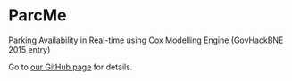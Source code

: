 # ParcMe
Parking Availability in Real-time using Cox Modelling Engine (GovHackBNE 2015 entry)

Go to [our GitHub page](http://ajmccluskey.github.io/ParcMe/) for details.
